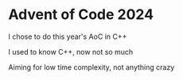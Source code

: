 # Advent of Code 2024

I chose to do this year's AoC in C++

I used to know C++, now not so much

Aiming for low time complexity, not anything crazy 


